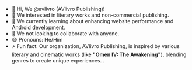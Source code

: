 - 👋 Hi, We @avlivro (AVlivro Publishing)!
- 👀 We interested in literary works and non-commercial publishing.
- 🌱 We currently learning about enhancing website performance and Android development.
- 💞️ We not looking to collaborate with anyone.
- 😄 Pronouns: He/Him
- ⚡ Fun fact: Our organization, AVlivro Publishing, is inspired by various literary and cinematic works (like **"Omen IV: The Awakening"**), blending genres to create unique experiences.
.

<!---
avlivro/avlivro is a ✨ special ✨ repository because its `README.md` (this file) appears on our GitHub profile.
You can click the Preview link to take a look at your changes.
--->
